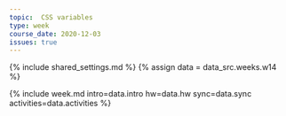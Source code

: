 ```yaml
---
topic:  CSS variables
type: week
course_date: 2020-12-03
issues: true
---
```


{% include shared_settings.md %}
{% assign data = data_src.weeks.w14 %}

{% include week.md
  intro=data.intro
  hw=data.hw
  sync=data.sync
  activities=data.activities
%}
